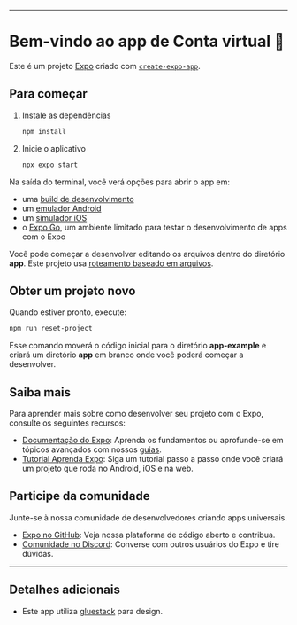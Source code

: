 

---

# Bem-vindo ao app de Conta virtual 👋

Este é um projeto [Expo](https://expo.dev) criado com [`create-expo-app`](https://www.npmjs.com/package/create-expo-app).

## Para começar

1. Instale as dependências

   ```bash
   npm install
   ```

2. Inicie o aplicativo

   ```bash
   npx expo start
   ```

Na saída do terminal, você verá opções para abrir o app em:

* uma [build de desenvolvimento](https://docs.expo.dev/develop/development-builds/introduction/)
* um [emulador Android](https://docs.expo.dev/workflow/android-studio-emulator/)
* um [simulador iOS](https://docs.expo.dev/workflow/ios-simulator/)
* o [Expo Go](https://expo.dev/go), um ambiente limitado para testar o desenvolvimento de apps com o Expo

Você pode começar a desenvolver editando os arquivos dentro do diretório **app**. Este projeto usa [roteamento baseado em arquivos](https://docs.expo.dev/router/introduction).

## Obter um projeto novo

Quando estiver pronto, execute:

```bash
npm run reset-project
```

Esse comando moverá o código inicial para o diretório **app-example** e criará um diretório **app** em branco onde você poderá começar a desenvolver.

## Saiba mais

Para aprender mais sobre como desenvolver seu projeto com o Expo, consulte os seguintes recursos:

* [Documentação do Expo](https://docs.expo.dev/): Aprenda os fundamentos ou aprofunde-se em tópicos avançados com nossos [guias](https://docs.expo.dev/guides).
* [Tutorial Aprenda Expo](https://docs.expo.dev/tutorial/introduction/): Siga um tutorial passo a passo onde você criará um projeto que roda no Android, iOS e na web.

## Participe da comunidade

Junte-se à nossa comunidade de desenvolvedores criando apps universais.

* [Expo no GitHub](https://github.com/expo/expo): Veja nossa plataforma de código aberto e contribua.
* [Comunidade no Discord](https://chat.expo.dev): Converse com outros usuários do Expo e tire dúvidas.

---

## Detalhes adicionais

 * Este app utiliza [gluestack](https://gluestack.io/) para design.
